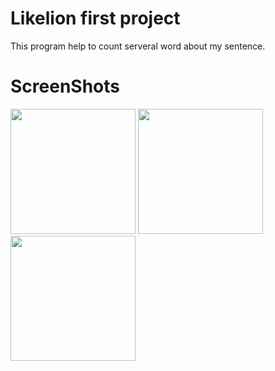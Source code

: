 # Likelion first project

This program help to count serveral word about my sentence.


# ScreenShots


<div>
  <img width = "200" src="https://user-images.githubusercontent.com/32128710/51397565-d4b86c80-1b84-11e9-84dc-5d84470baa01.PNG">
  <img width = "200" src="https://user-images.githubusercontent.com/32128710/51397643-f9144900-1b84-11e9-9072-c233630ce692.PNG">
  <img width = "200" src="https://user-images.githubusercontent.com/32128710/51397645-fa457600-1b84-11e9-960c-8d9f14262569.PNG">
</div>
